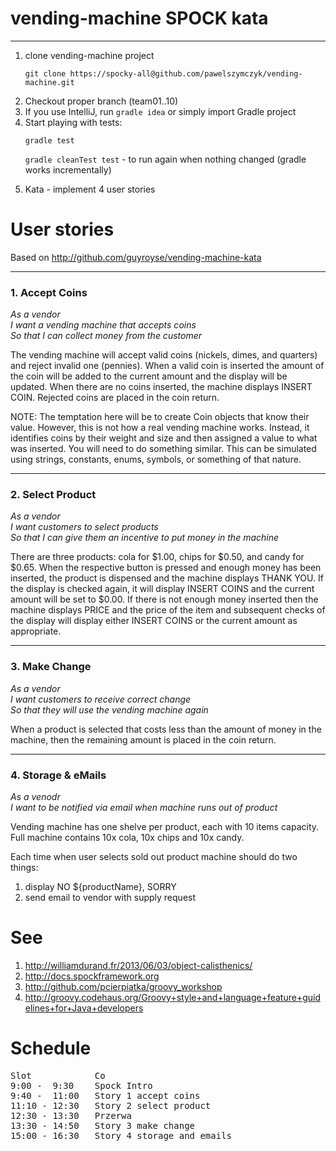 # vending-machine SPOCK kata
------------

1. clone vending-machine project
   <p><code>git clone https://spocky-all@github.com/pawelszymczyk/vending-machine.git
   </code></p>
1. Checkout proper branch (team01..10)
1. If you use IntelliJ, run <code>gradle idea</code> or simply import Gradle project
1. Start playing with tests:
    <p> <code>gradle test</code></p>
    <p> <code>gradle cleanTest test</code> - to run again when nothing changed (gradle works incrementally) </p>
1. Kata - implement 4 user stories


# User stories

Based on
http://github.com/guyroyse/vending-machine-kata

------------
### 1. Accept Coins

_As a vendor_  
_I want a vending machine that accepts coins_  
_So that I can collect money from the customer_  

The vending machine will accept valid coins (nickels, dimes, and quarters) and reject invalid one (pennies).  When a
valid coin is inserted the amount of the coin will be added to the current amount and the display will be updated.
When there are no coins inserted, the machine displays INSERT COIN.  Rejected coins are placed in the coin return.

NOTE: The temptation here will be to create Coin objects that know their value.  However, this is not how a real
  vending machine works.  Instead, it identifies coins by their weight and size and then assigned a value to what
  was inserted.  You will need to do something similar.  This can be simulated using strings, constants, enums,
  symbols, or something of that nature.

--------------
### 2. Select Product

_As a vendor_  
_I want customers to select products_  
_So that I can give them an incentive to put money in the machine_  

There are three products: cola for $1.00, chips for $0.50, and candy for $0.65.  When the respective button is pressed
and enough money has been inserted, the product is dispensed and the machine displays THANK YOU.  If the display is
checked again, it will display INSERT COINS and the current amount will be set to $0.00.  If there is not enough money
inserted then the machine displays PRICE and the price of the item and subsequent checks of the display will display
either INSERT COINS or the current amount as appropriate.

-----------
### 3. Make Change

_As a vendor_  
_I want customers to receive correct change_  
_So that they will use the vending machine again_  

When a product is selected that costs less than the amount of money in the machine, then the remaining amount is placed
in the coin return.

-----------
### 4. Storage & eMails
_As a venodr_  
_I want to be notified via email when machine runs out of product_  

Vending machine has one shelve per product, each with 10 items capacity. Full machine contains 10x cola, 10x chips and 10x candy.

Each time when user selects sold out product machine should do two things:

1. display NO ${productName}, SORRY
1. send email to vendor with supply request


# See

1. http://williamdurand.fr/2013/06/03/object-calisthenics/
2. http://docs.spockframework.org
3. http://github.com/pcierpiatka/groovy_workshop
4. http://groovy.codehaus.org/Groovy+style+and+language+feature+guidelines+for+Java+developers

# Schedule

<pre>
Slot            Co                          
9:00 -  9:30    Spock Intro                 
9:40 -  11:00   Story 1 accept coins        
11:10 - 12:30   Story 2 select product      
12:30 - 13:30   Przerwa
13:30 - 14:50   Story 3 make change         
15:00 - 16:30   Story 4 storage and emails 
</pre>